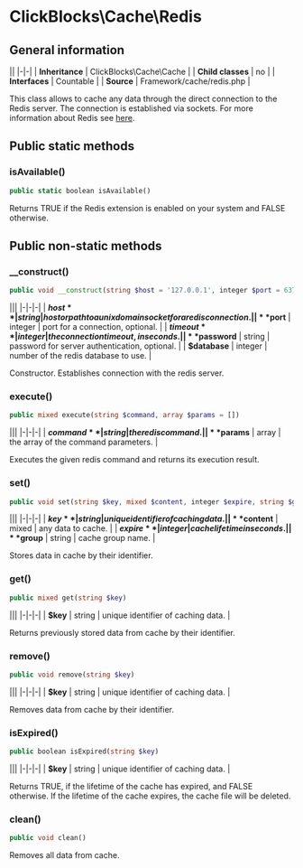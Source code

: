 # ClickBlocks\Cache\Redis #

## General information ##

||
|-|-|
| **Inheritance** | ClickBlocks\Cache\Cache |
| **Child classes** | no |
| **Interfaces** | Countable |
| **Source** | Framework/cache/redis.php |

This class allows to cache any data through the direct connection to the Redis server. The connection is established via sockets. For more information about Redis see [here](http://redis.io/documentation).

## Public static methods ##

### **isAvailable()**

```php
public static boolean isAvailable()
```

Returns TRUE if the Redis extension is enabled on your system and FALSE otherwise.

## Public non-static methods ##

### **__construct()**

```php
public void __construct(string $host = '127.0.0.1', integer $port = 6379, integer $timeout = 0, string $password = null, integer $database = 0)
```

|||
|-|-|-|
| **$host** | string | host or path to a unix domain socket for a redis connection. |
| **$port** | integer | port for a connection, optional. |
| **$timeout** | integer | the connection timeout, in seconds. |
| **$password** | string | password for server authentication, optional. |
| **$database** | integer | number of the redis database to use. |

Constructor. Establishes connection with the redis server.

### **execute()**

```php
public mixed execute(string $command, array $params = [])
```

|||
|-|-|-|
| **$command** | string | the redis command. |
| **$params** | array | the array of the command parameters. |

Executes the given redis command and returns its execution result.

### **set()**

```php
public void set(string $key, mixed $content, integer $expire, string $group = null)
```

|||
|-|-|-|
| **$key** | string | unique identifier of caching data. |
| **$content** | mixed | any data to cache. |
| **$expire** | integer | cache lifetime in seconds. |
| **$group** | string | cache group name. |

Stores data in cache by their identifier.

### **get()**

```php
public mixed get(string $key)
```

|||
|-|-|-|
| **$key** | string | unique identifier of caching data. |

Returns previously stored data from cache by their identifier.

### **remove()**

```php
public void remove(string $key)
```

|||
|-|-|-|
| **$key** | string | unique identifier of caching data. |

Removes data from cache by their identifier.

### **isExpired()**

```php
public boolean isExpired(string $key)
```

|||
|-|-|-|
| **$key** | string | unique identifier of caching data. |

Returns TRUE, if the lifetime of the cache has expired, and FALSE otherwise. If the lifetime of the cache expires, the cache file will be deleted.

### **clean()**

```php
public void clean()
```

Removes all data from cache.